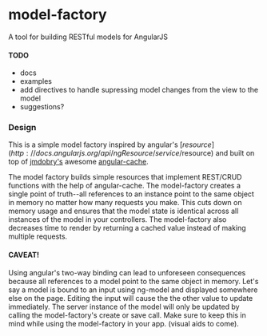 model-factory
=============

A tool for building RESTful models for AngularJS

#### TODO
- docs
- examples
- add directives to handle supressing model changes from the view to the model
- suggestions?

### Design
This is a simple model factory inspired by angular's [$resource](http://docs.angularjs.org/api/ngResource/service/$resource) and built on top of [jmdobry's](https://github.com/jmdobry) awesome [angular-cache](https://github.com/jmdobry/angular-cache).

The model factory builds simple resources that implement REST/CRUD functions with the help of angular-cache. The model-factory creates a single point of truth--all references to an instance point to the same object in memory no matter how many requests you make. This cuts down on memory usage and ensures that the model state is identical across all instances of the model in your controllers. The model-factory also decreases time to render by returning a cached value instead of making multiple requests.

#### CAVEAT!
Using angular's two-way binding can lead to unforeseen consequences because all references to a model point to the same object in memory. Let's say a model is bound to an input using ng-model and displayed somewhere else on the page. Editing the input will cause the the other value to update immediately. The server instance of the model will only be updated by calling the model-factory's create or save call. Make sure to keep this in mind while using the model-factory in your app.  (visual aids to come).
